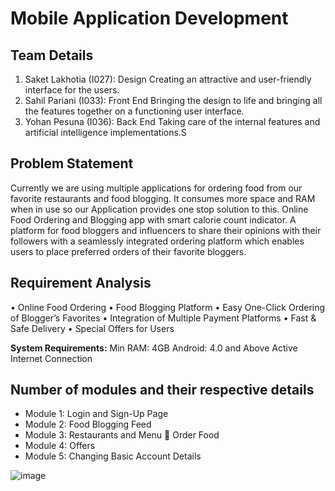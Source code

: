# Mobile Application Development

## Team Details
1.	Saket Lakhotia (I027): Design
Creating an attractive and user-friendly interface for the users.
2.	Sahil Pariani (I033): Front End
Bringing the design to life and bringing all the features together on a functioning user                 interface.
3.	Yohan Pesuna (I036): Back End
Taking care of the internal features and artificial intelligence implementations.S

## Problem Statement
Currently we are using multiple applications for ordering food from our favorite restaurants and food blogging. It consumes more space and RAM when in use so our Application provides one stop solution to this.
Online Food Ordering and Blogging app with smart calorie count indicator. A platform for food bloggers and influencers to share their opinions with their followers with a seamlessly integrated ordering platform which enables users to place preferred orders of their favorite bloggers. 

## Requirement Analysis
•	Online Food Ordering 
•	Food Blogging Platform
•	Easy One-Click Ordering of Blogger’s Favorites
•	Integration of Multiple Payment Platforms
•	Fast & Safe Delivery
•	Special Offers for Users

**System Requirements:**
Min RAM: 4GB
Android: 4.0 and Above
Active Internet Connection

## Number of modules and their respective details
- Module 1: Login and Sign-Up Page
- Module 2: Food Blogging Feed
- Module 3: Restaurants and Menu  Order Food 
- Module 4: Offers
- Module 5: Changing Basic Account Details


![image](https://user-images.githubusercontent.com/42898691/111901933-d92c8880-8a60-11eb-92cb-89fe104f5380.png)
